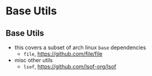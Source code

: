 Base Utils
==========

## Base Utils

- this covers a subset of arch linux `base` dependencies
  - `file`, <https://github.com/file/file>
- misc other utils
  - `lsof`, <https://github.com/lsof-org/lsof>
